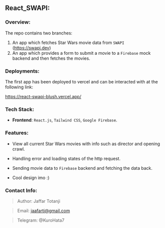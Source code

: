 ## React_SWAPI:

### Overview:
The repo contains two branches:
1. An app which fetches Star Wars movie data from `SWAPI` (https://swapi.dev)
2. An app which provides a form to submit a movie to a `Firebase` mock backend and then fetches the movies.

### Deployments:

The first app has been deployed to vercel and can be interacted with at the following link: 

https://react-swapi-blush.vercel.app/
### Tech Stack:

- **Frontend**: `React.js`, `Tailwind CSS`, `Google Firebase`.

### Features:
- View all current Star Wars movies with info such as director and opening crawl.

- Handling error and loading states of the http request.

- Sending movie data to `Firebase` backend and fetching the data back.

- Cool design imo :)

### Contact Info:
> Author: Jaffar Totanji

> Email: jaafarti@gmail.com

> Telegram: @KuroHata7